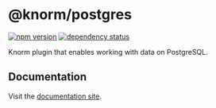 # @knorm/postgres

[![npm version](https://badge.fury.io/js/%40knorm%2Fpostgres.svg)](https://badge.fury.io/js/%40knorm%2Fpostgres)
[![dependency status](https://david-dm.org/knorm/postgres.svg)](https://david-dm.org/knorm/postgres)

Knorm plugin that enables working with data on PostgreSQL.

## Documentation

Visit the [documentation site](https://knorm.netlify.app).
